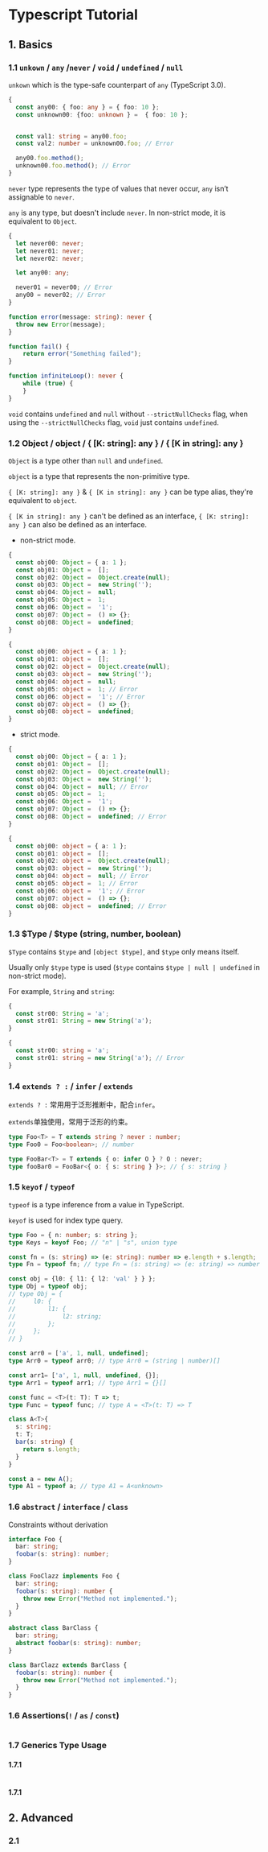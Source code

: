 # Typescript Tutorial

## 1. Basics

### 1.1 `unkown` / `any` /`never` / `void` / `undefined` / `null`

`unkown` which is the type-safe counterpart of `any` (TypeScript 3.0).

```ts
{
  const any00: { foo: any } = { foo: 10 };
  const unknown00: {foo: unknown } =  { foo: 10 };


  const val1: string = any00.foo;
  const val2: number = unknown00.foo; // Error

  any00.foo.method();
  unknown00.foo.method(); // Error
}
```

`never` type represents the type of values that never occur, `any` isn’t assignable to `never`.

`any` is any type, but doesn't include `never`. In non-strict mode, it is equivalent to `Object`.

```ts
{
  let never00: never;
  let never01: never;
  let never02: never;

  let any00: any;

  never01 = never00; // Error
  any00 = never02; // Error
}

function error(message: string): never {
  throw new Error(message);
}

function fail() {
    return error("Something failed");
}

function infiniteLoop(): never {
    while (true) {
    }
}
```

`void` contains `undefined` and `null` without `--strictNullChecks` flag, when using the `--strictNullChecks` flag, `void` just contains `undefined`.

### 1.2 Object / object / { [K: string]: any } / { [K in string]: any }

`Object` is a type other than `null` and `undefined`.

`object` is a type that represents the non-primitive type.

`{ [K: string]: any }` & `{ [K in string]: any }` can be type alias, they're equivalent to `object`.

`{ [K in string]: any }` can't be defined as an interface, `{ [K: string]: any }` can also be defined as an interface.

* non-strict mode.

```ts
{
  const obj00: Object = { a: 1 };
  const obj01: Object =  [];
  const obj02: Object =  Object.create(null);
  const obj03: Object =  new String('');
  const obj04: Object =  null;
  const obj05: Object =  1;
  const obj06: Object =  '1';
  const obj07: Object =  () => {};
  const obj08: Object =  undefined;
}

{
  const obj00: object = { a: 1 };
  const obj01: object =  [];
  const obj02: object =  Object.create(null);
  const obj03: object =  new String('');
  const obj04: object =  null;
  const obj05: object =  1; // Error
  const obj06: object =  '1'; // Error
  const obj07: object =  () => {};
  const obj08: object =  undefined;
}

```

* strict mode.

```ts
{
  const obj00: Object = { a: 1 };
  const obj01: Object =  [];
  const obj02: Object =  Object.create(null);
  const obj03: Object =  new String('');
  const obj04: Object =  null; // Error
  const obj05: Object =  1;
  const obj06: Object =  '1';
  const obj07: Object =  () => {};
  const obj08: Object =  undefined; // Error
}

{
  const obj00: object = { a: 1 };
  const obj01: object =  [];
  const obj02: object =  Object.create(null);
  const obj03: object =  new String('');
  const obj04: object =  null; // Error
  const obj05: object =  1; // Error
  const obj06: object =  '1'; // Error
  const obj07: object =  () => {};
  const obj08: object =  undefined; // Error
}
```

### 1.3 $Type / $type (string, number, boolean)

`$Type` contains `$type` and `[object $type]`, and `$type` only means itself.

Usually only `$type` type is used (`$type` contains `$type | null | undefined` in non-strict mode).

For example, `String` and `string`:

```ts
{
  const str00: String = 'a';
  const str01: String = new String('a');
}

{
  const str00: string = 'a';
  const str01: string = new String('a'); // Error
}
```

### 1.4 `extends ? :` / `infer` / `extends`

`extends ? :` 常用用于泛形推断中，配合`infer`。

`extends`单独使用，常用于泛形的约束。

```ts
type Foo<T> = T extends string ? never : number;
type Foo0 = Foo<boolean>; // number

type FooBar<T> = T extends { o: infer O } ? O : never;
type fooBar0 = FooBar<{ o: { s: string } }>; // { s: string }
```

### 1.5 `keyof` / `typeof`

`typeof` is a type inference from a value in TypeScript.

`keyof` is used for index type query.

```ts
type Foo = { n: number; s: string };
type Keys = keyof Foo; // "n" | "s", union type

const fn = (s: string) => (e: string): number => e.length + s.length;
type Fn = typeof fn; // type Fn = (s: string) => (e: string) => number

const obj = {l0: { l1: { l2: 'val' } } };
type Obj = typeof obj;
// type Obj = {
//     l0: {
//         l1: {
//             l2: string;
//         };
//     };
// }

const arr0 = ['a', 1, null, undefined];
type Arr0 = typeof arr0; // type Arr0 = (string | number)[]

const arr1= ['a', 1, null, undefined, {}];
type Arr1 = typeof arr1; // type Arr1 = {}[]

const func = <T>(t: T): T => t;
type Func = typeof func; // type A = <T>(t: T) => T

class A<T>{
  s: string;
  t: T;
  bar(s: string) {
    return s.length;
  }
}

const a = new A();
type A1 = typeof a; // type A1 = A<unknown>
```

### 1.6 `abstract` / `interface` / `class`
Constraints without derivation

```ts
interface Foo {
  bar: string;
  foobar(s: string): number; 
}

class FooClazz implements Foo {
  bar: string;
  foobar(s: string): number {
    throw new Error("Method not implemented.");
  }
}

abstract class BarClass {
  bar: string;
  abstract foobar(s: string): number;
}

class BarClazz extends BarClass {
  foobar(s: string): number {
    throw new Error("Method not implemented.");
  }
}
```

### 1.6  Assertions(`!` / `as` / `const`)

```ts
```

### 1.7 Generics Type Usage

#### 1.7.1 

```ts
```

#### 1.7.1 

## 2. Advanced

### 2.1 




